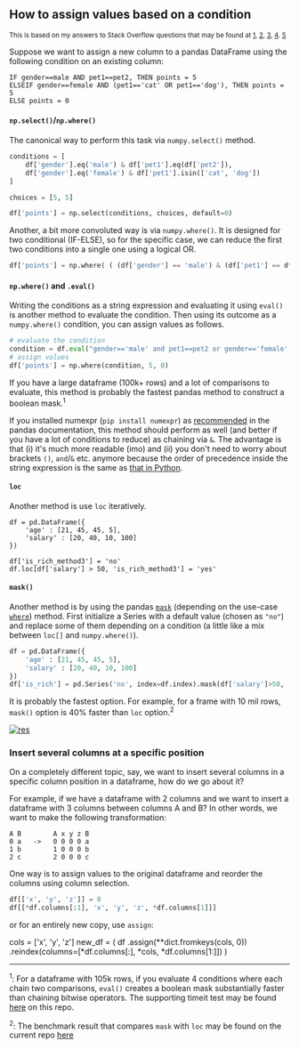 ## How to assign values based on a condition

<sup>This is based on my answers to Stack Overflow questions that may be found at 
[1](https://stackoverflow.com/a/73728391/19123103), 
[2](https://stackoverflow.com/a/73687100/19123103), 
[3](https://stackoverflow.com/a/73669816/19123103), 
[4](https://stackoverflow.com/a/73664277/19123103).
[5](https://stackoverflow.com/a/75238820/19123103)
</sup>


Suppose we want to assign a new column to a pandas DataFrame using the following condition on an existing column:
```none
IF gender==male AND pet1==pet2, THEN points = 5
ELSEIF gender==female AND (pet1=='cat' OR pet1=='dog'), THEN points = 5
ELSE points = 0
```


#### `np.select()`/`np.where()`

The canonical way to perform this task via `numpy.select()` method. 

```python
conditions = [
    df['gender'].eq('male') & df['pet1'].eq(df['pet2']),
    df['gender'].eq('female') & df['pet1'].isin(['cat', 'dog'])
]

choices = [5, 5]

df['points'] = np.select(conditions, choices, default=0)
```

Another, a bit more convoluted way is via `numpy.where()`. It is designed for two conditional (IF-ELSE), so for the specific case, we can reduce the first two conditions into a single one using a logical OR.
```python
df['points'] = np.where( ( (df['gender'] == 'male') & (df['pet1'] == df['pet2'] ) ) | ( (df['gender'] == 'female') & (df['pet1'].isin(['cat','dog'] ) ) ), 5, 0)
```

#### `np.where()` and `.eval()`

Writing the conditions as a string expression and evaluating it using `eval()` is another method to evaluate the condition. Then using its outcome as a `numpy.where()` condition, you can assign values  as follows.
```python
# evaluate the condition 
condition = df.eval("gender=='male' and pet1==pet2 or gender=='female' and pet1==['cat','dog']")
# assign values
df['points'] = np.where(condition, 5, 0)
```
If you have a large dataframe (100k+ rows) and a lot of comparisons to evaluate, this method is probably the fastest pandas method to construct a boolean mask.<sup>1</sup>

If you installed numexpr (`pip install numexpr`) as [recommended](https://pandas.pydata.org/docs/getting_started/install.html#install-recommended-dependencies) in the pandas documentation, this method should perform as well (and better if you have a lot of conditions to reduce) as chaining via `&`. The advantage is that (i) it's much more readable (imo) and (ii) you don't need to worry about brackets `()`, `and`/`&` etc. anymore because the order of precedence inside the string expression is the same as [that in Python](https://docs.python.org/3/reference/expressions.html#operator-precedence).


#### `loc`

Another method is use `loc` iteratively.
```
df = pd.DataFrame({
    'age' : [21, 45, 45, 5],
    'salary' : [20, 40, 10, 100]
})

df['is_rich_method3'] = 'no'
df.loc[df['salary'] > 50, 'is_rich_method3'] = 'yes'
```

#### `mask()`

Another method is by using the pandas [`mask`](https://pandas.pydata.org/docs/reference/api/pandas.Series.mask.html) (depending on the use-case [`where`](https://pandas.pydata.org/docs/reference/api/pandas.Series.where.html)) method. First initialize a Series with a default value (chosen as `"no"`) and replace some of them depending on a condition (a little like a mix between `loc[]` and `numpy.where()`).
```python
df = pd.DataFrame({
    'age' : [21, 45, 45, 5],
    'salary' : [20, 40, 10, 100]
})
df['is_rich'] = pd.Series('no', index=df.index).mask(df['salary']>50, 'yes')
```
It is probably the fastest option. For example, for a frame with 10 mil rows, `mask()` option is 40% faster than `loc` option.<sup>2</sup>


[![res][1]][1]



### Insert several columns at a specific position

On a completely different topic, say, we want to insert several columns in a specific column position in a dataframe, how do we go about it?

For example, if we have a dataframe with 2 columns and we want to insert a dataframe with 3 columns between columns A and B? In other words, we want to make the following transformation:
```none
A B        A x y z B
0 a   ->   0 0 0 0 a
1 b        1 0 0 0 b
2 c        2 0 0 0 c
```


One way is to assign values to the original dataframe and reorder the columns using column selection.

```python
df[['x', 'y', 'z']] = 0
df[[*df.columns[:1], 'x', 'y', 'z', *df.columns[1]]]
```

or for an entirely new copy, use `assign`:

cols = ['x', 'y', 'z']
new_df = (
    df
    .assign(**dict.fromkeys(cols, 0))
    .reindex(columns=[*df.columns[:], *cols, *df.columns[1:]])
)


---

<sup>1</sup>: For a dataframe with 105k rows, if you evaluate 4 conditions where each chain two comparisons, `eval()` creates a boolean mask substantially faster than chaining bitwise operators. The supporting timeit test may be found [here](./timeit_test.py) on this repo.

<sup>2</sup>: The benchmark result that compares `mask` with `loc` may be found on the current repo [here](./mask_vs_loc.py)


  [1]: https://i.stack.imgur.com/AR3eJ.png